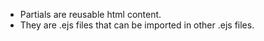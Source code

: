 * Partials are reusable html content.
* They are .ejs files that can be imported in other .ejs files.
